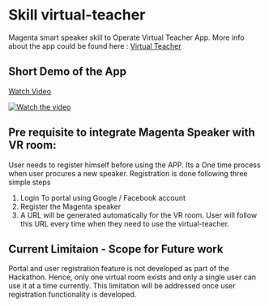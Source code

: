 # Skill virtual-teacher

Magenta smart speaker skill to Operate Virtual Teacher App. More info about the app could be found here : [Virtual Teacher](https://remote-rhapsody-platform.hubraum.com/#/projects/5fbbd28663da71001b1d3f83)

## Short Demo of the App

[Watch Video](https://www.youtube.com/watch?v=mXDeAB8i0bo)

[![Watch the video](https://res.cloudinary.com/ideation/image/upload/w_1920,c_fit,q_auto,f_auto,dpr_auto/ouqmyj3oy5klffsshhzr)](https://www.youtube.com/watch?v=mXDeAB8i0bo)

## Pre requisite to integrate Magenta Speaker with VR room:

User needs to register himself before using the APP. Its a One time process when user procures a new speaker. Registration is done following three simple steps

1) Login To portal using Google / Facebook account
2) Register the Magenta speaker 
3) A URL will be generated automatically for the VR room. 
User will follow this URL every time when they need to use the virtual-teacher.

## Current Limitaion - Scope for Future work
Portal and user registration feature is not developed as part of the Hackathon. Hence, only one virtual room exists and only a single user can use it at a time currently. This limitation will be addressed once user registration functionality is developed. 
